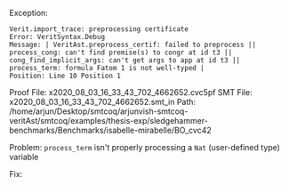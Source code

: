 Exception: 
```
Verit.import_trace: preprocessing certificate
Error: VeritSyntax.Debug
Message: | VeritAst.preprocess_certif: failed to preprocess || process_cong: can't find premise(s) to congr at id t3 || cong_find_implicit_args: can't get args to app at id t3 || process_term: formula Fatom 1 is not well-typed |
Position: Line 10 Position 1
```

Proof File: x2020_08_03_16_33_43_702_4662652.cvc5pf
SMT File: x2020_08_03_16_33_43_702_4662652.smt_in
Path: /home/arjun/Desktop/smtcoq/arjunvish-smtcoq-veritAst/smtcoq/examples/thesis-exp/sledgehammer-benchmarks/Benchmarks/isabelle-mirabelle/BO_cvc42

Problem: `process_term` isn't properly processing a `Nat` (user-defined type) variable

Fix:
